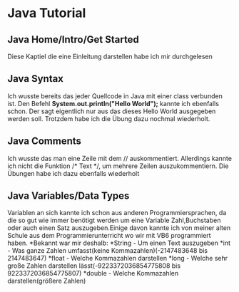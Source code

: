 # Java Tutorial
## Java Home/Intro/Get Started 
Diese Kaptiel die eine Einleitung darstellen habe ich mir durchgelesen
## Java Syntax
Ich wusste bereits das jeder Quellcode in Java mit einer class verbunden ist. Den Befehl **System.out.println("Hello World");** kannte ich ebenfalls schon. Der sagt eigentlich nur aus das dieses Hello World ausgegeben werden soll. Trotzdem habe ich die Übung dazu nochmal wiederholt.
## Java Comments
Ich wusste das man eine Zeile mit dem // auskommentiert. Allerdings kannte ich nicht die Funktion  /* Text */, um mehrere Zeilen auszukommentiern. Die Übungen habe ich dazu ebenfalls wiederholt
## Java Variables/Data Types
Variablen an sich kannte ich schon aus anderen Programmiersprachen, da die so gut wie immer benötigt werden um eine Variable Zahl,Buchstaben oder auch einen Satz auszugeben.Einige davon kannte ich von meiner alten Schule aus dem Programmierunterricht wo wir mit VB6 programmiert haben. 
 *Bekannt war mir deshalb:
  *String - Um einen Text auszugeben
  *int - Was ganze Zahlen umfasst(keine Kommazahlen)(-2147483648 bis 2147483647)
  *float - Welche Kommazahlen darstellen
  *long - Welche sehr große Zahlen darstellen lässt(-9223372036854775808 bis 9223372036854775807)
  *double - Welche Kommazahlen darstellen(größere Zahlen)
 
